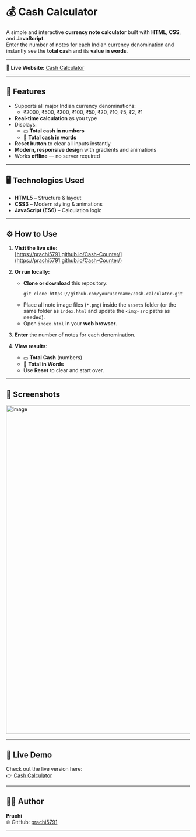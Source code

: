 # 💰 Cash Calculator

A simple and interactive **currency note calculator** built with **HTML**, **CSS**, and **JavaScript**.  
Enter the number of notes for each Indian currency denomination and instantly see the **total cash** and its **value in words**.

---

🔗 **Live Website:** [Cash Calculator](https://prachi5791.github.io/Cash-Counter/)

---

## 📌 **Features**

- Supports all major Indian currency denominations:
  - ₹2000, ₹500, ₹200, ₹100, ₹50, ₹20, ₹10, ₹5, ₹2, ₹1
- **Real-time calculation** as you type
- Displays:
  - 💵 **Total cash in numbers**
  - 📝 **Total cash in words**
- **Reset button** to clear all inputs instantly
- **Modern, responsive design** with gradients and animations
- Works **offline** — no server required

---

## 🖥️ **Technologies Used**

- **HTML5** – Structure & layout
- **CSS3** – Modern styling & animations
- **JavaScript (ES6)** – Calculation logic
---

## ⚙️ **How to Use**

1. **Visit the live site:**  
   [https://prachi5791.github.io/Cash-Counter/](https://prachi5791.github.io/Cash-Counter/)

2. **Or run locally:**  
   - **Clone or download** this repository:
     ```
     git clone https://github.com/yourusername/cash-calculator.git
     ```
   - Place all note image files (`*.png`) inside the `assets` folder (or the same folder as `index.html` and update the `<img>` `src` paths as needed).
   - Open `index.html` in your **web browser**.

3. **Enter** the number of notes for each denomination.

4. **View results**:
   - 💵 **Total Cash** (numbers)
   - 📝 **Total in Words**
   - Use **Reset** to clear and start over.

---

## 📸 **Screenshots**

<img width="1121" height="897" alt="image" src="https://github.com/user-attachments/assets/a9e7e905-f984-4d41-89fd-a27b955f59ac" />

---

## 🚀 **Live Demo**

Check out the live version here:  
👉 [Cash Calculator](https://prachi5791.github.io/Cash-Counter/)

---

## 👩‍💻 **Author**

**Prachi**  
🌐 GitHub: [prachi5791](https://github.com/prachi5791)

---

